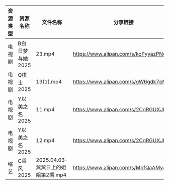 | 资源类型 | 资源名称       | 文件名称                      | 分享链接                                 | 更新时间                |
| ---- | ---------- | ------------------------- | ------------------------------------ | ------------------- |
| 电视剧  | B白日梦与她2025 | 23.mp4                    | https://www.alipan.com/s/koPyyazPNd1 | 2025-04-04 18:05:16 |
| 电视剧  | Q棋士2025    | 13(1).mp4                 | https://www.alipan.com/s/gW6gdk7eMKN | 2025-04-04 13:06:42 |
| 电视剧  | Y以美之名2025  | 11.mp4                    | https://www.alipan.com/s/2CqRGUXJMpV | 2025-04-04 08:08:05 |
| 电视剧  | Y以美之名2025  | 12.mp4                    | https://www.alipan.com/s/2CqRGUXJMpV | 2025-04-04 08:08:05 |
| 综艺   | C乘风2025    | 2025.04.03-蒸蒸日上的姐姐第2期.mp4 | https://www.alipan.com/s/MpfQaAMy4Ly | 2025-04-04 16:08:19 |
